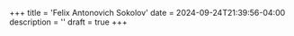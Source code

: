 +++
title = 'Felix Antonovich Sokolov'
date = 2024-09-24T21:39:56-04:00
description = ''
draft = true
+++
